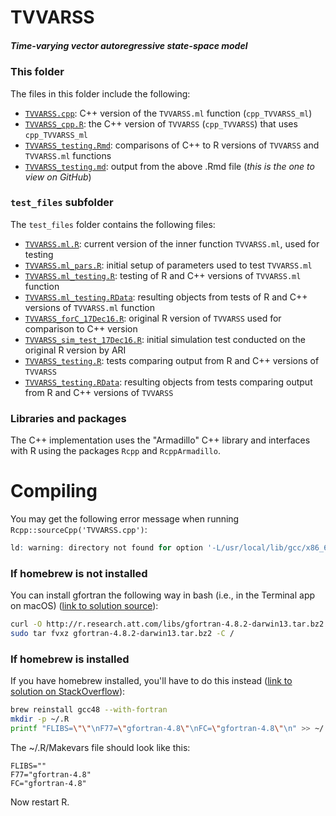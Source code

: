 TVVARSS
========

##### Time-varying vector autoregressive state-space model


### This folder

The files in this folder include the following:

- [`TVVARSS.cpp`](./TVVARSS.cpp): 
  C++ version of the `TVVARSS.ml` function (`cpp_TVVARSS_ml`)
- [`TVVARSS_cpp.R`](./TVVARSS_cpp.R): 
  the C++ version of `TVVARSS` (`cpp_TVVARSS`) that uses `cpp_TVVARSS_ml`
- [`TVVARSS_testing.Rmd`](./TVVARSS_testing.Rmd): 
  comparisons of C++ to R versions of `TVVARSS` and `TVVARSS.ml` functions
- [`TVVARSS_testing.md`](./TVVARSS_testing.md): 
  output from the above .Rmd file (*this is the one to view on GitHub*)




### `test_files` subfolder


The `test_files` folder contains the following files:

- [`TVVARSS.ml.R`](./test_files/TVVARSS.ml.R):
  current version of the inner function `TVVARSS.ml`, used for testing
- [`TVVARSS.ml_pars.R`](./test_files/TVVARSS.ml_pars.R):
  initial setup of parameters used to test `TVVARSS.ml`
- [`TVVARSS.ml_testing.R`](./test_files/TVVARSS.ml_testing.R):
  testing of R and C++ versions of `TVVARSS.ml` function
- [`TVVARSS.ml_testing.RData`](./test_files/TVVARSS.ml_testing.RData):
  resulting objects from tests of R and C++ versions of `TVVARSS.ml` function
- [`TVVARSS_forC_17Dec16.R`](./test_files/TVVARSS_forC_17Dec16.R):
  original R version of `TVVARSS` used for comparison to C++ version
- [`TVVARSS_sim_test_17Dec16.R`](./test_files/TVVARSS_sim_test_17Dec16.R):
  initial simulation test conducted on the original R version by ARI
- [`TVVARSS_testing.R`](./test_files/TVVARSS_testing.R):
  tests comparing output from R and C++ versions of `TVVARSS`
- [`TVVARSS_testing.RData`](./test_files/TVVARSS_testing.RData):
  resulting objects from tests comparing output from R and C++ versions of `TVVARSS`




### Libraries and packages

The C++ implementation uses the "Armadillo" C++ library and interfaces with R using
the packages `Rcpp` and `RcppArmadillo`.



# Compiling

You may get the following error message when running `Rcpp::sourceCpp('TVVARSS.cpp')`:

```r
ld: warning: directory not found for option '-L/usr/local/lib/gcc/x86_64-apple-darwin13.0.0/4.8.2'
```

### If homebrew is not installed

You can install gfortran the following way in bash (i.e., in the Terminal app on macOS)
([link to solution source](http://thecoatlessprofessor.com/programming/rcpp-rcpparmadillo-and-os-x-mavericks-lgfortran-and-lquadmath-error/)):

```bash
curl -O http://r.research.att.com/libs/gfortran-4.8.2-darwin13.tar.bz2
sudo tar fvxz gfortran-4.8.2-darwin13.tar.bz2 -C /
```

### If homebrew is installed

If you have homebrew installed, you'll have to do this instead
([link to solution on StackOverflow](http://stackoverflow.com/a/35947039/5016095)):

```bash
brew reinstall gcc48 --with-fortran
mkdir -p ~/.R
printf "FLIBS=\"\"\nF77=\"gfortran-4.8\"\nFC=\"gfortran-4.8\"\n" >> ~/.R/Makevars
```

The ~/.R/Makevars file should look like this:

```
FLIBS=""
F77="gfortran-4.8"
FC="gfortran-4.8"
```

Now restart R.

